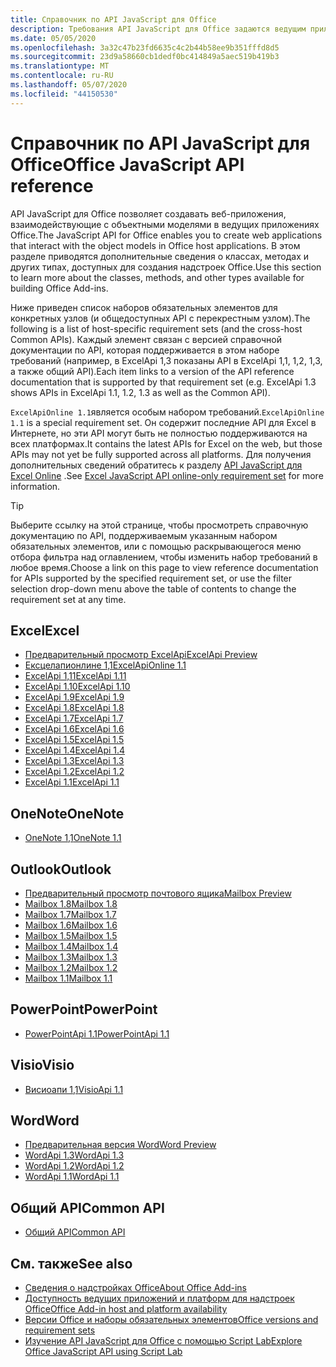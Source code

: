 ```yaml
---
title: Справочник по API JavaScript для Office
description: Требования API JavaScript для Office задаются ведущим приложением.
ms.date: 05/05/2020
ms.openlocfilehash: 3a32c47b23fd6635c4c2b44b58ee9b351fffd8d5
ms.sourcegitcommit: 23d9a58660cb1dedf0bc414849a5aec519b419b3
ms.translationtype: MT
ms.contentlocale: ru-RU
ms.lasthandoff: 05/07/2020
ms.locfileid: "44150530"
---
```

# <a name="office-javascript-api-reference"></a><span data-ttu-id="3df71-103">Справочник по API JavaScript для Office</span><span class="sxs-lookup"><span data-stu-id="3df71-103">Office JavaScript API reference</span></span>

<span data-ttu-id="3df71-104">API JavaScript для Office позволяет создавать веб-приложения, взаимодействующие с объектными моделями в ведущих приложениях Office.</span><span class="sxs-lookup"><span data-stu-id="3df71-104">The JavaScript API for Office enables you to create web applications that interact with the object models in Office host applications.</span></span> <span data-ttu-id="3df71-105">В этом разделе приводятся дополнительные сведения о классах, методах и других типах, доступных для создания надстроек Office.</span><span class="sxs-lookup"><span data-stu-id="3df71-105">Use this section to learn more about the classes, methods, and other types available for building Office Add-ins.</span></span>

<span data-ttu-id="3df71-106">Ниже приведен список наборов обязательных элементов для конкретных узлов (и общедоступных API с перекрестным узлом).</span><span class="sxs-lookup"><span data-stu-id="3df71-106">The following is a list of host-specific requirement sets (and the cross-host Common APIs).</span></span> <span data-ttu-id="3df71-107">Каждый элемент связан с версией справочной документации по API, которая поддерживается в этом наборе требований (например, в ExcelApi 1,3 показаны API в ExcelApi 1,1, 1,2, 1,3, а также общий API).</span><span class="sxs-lookup"><span data-stu-id="3df71-107">Each item links to a version of the API reference documentation that is supported by that requirement set (e.g. ExcelApi 1.3 shows APIs in ExcelApi 1.1, 1.2, 1.3 as well as the Common API).</span></span>

<span data-ttu-id="3df71-108">`ExcelApiOnline 1.1`является особым набором требований.</span><span class="sxs-lookup"><span data-stu-id="3df71-108">`ExcelApiOnline 1.1` is a special requirement set.</span></span> <span data-ttu-id="3df71-109">Он содержит последние API для Excel в Интернете, но эти API могут быть не полностью поддерживаются на всех платформах.</span><span class="sxs-lookup"><span data-stu-id="3df71-109">It contains the latest APIs for Excel on the web, but those APIs may not yet be fully supported across all platforms.</span></span> <span data-ttu-id="3df71-110">Для получения дополнительных сведений обратитесь к разделу [API JavaScript для Excel Online](/office/dev/add-ins/reference/requirement-sets/excel-api-online-requirement-set) .</span><span class="sxs-lookup"><span data-stu-id="3df71-110">See [Excel JavaScript API online-only requirement set](/office/dev/add-ins/reference/requirement-sets/excel-api-online-requirement-set) for more information.</span></span>

> [!TIP]
> <span data-ttu-id="3df71-111">Выберите ссылку на этой странице, чтобы просмотреть справочную документацию по API, поддерживаемым указанным набором обязательных элементов, или с помощью раскрывающегося меню отбора фильтра над оглавлением, чтобы изменить набор требований в любое время.</span><span class="sxs-lookup"><span data-stu-id="3df71-111">Choose a link on this page to view reference documentation for APIs supported by the specified requirement set, or use the filter selection drop-down menu above the table of contents to change the requirement set at any time.</span></span>

## <a name="excel"></a><span data-ttu-id="3df71-112">Excel</span><span class="sxs-lookup"><span data-stu-id="3df71-112">Excel</span></span>

- [<span data-ttu-id="3df71-113">Предварительный просмотр ExcelApi</span><span class="sxs-lookup"><span data-stu-id="3df71-113">ExcelApi Preview</span></span>](/javascript/api/excel?view=excel-js-preview)
- [<span data-ttu-id="3df71-114">Ексцелапионлине 1,1</span><span class="sxs-lookup"><span data-stu-id="3df71-114">ExcelApiOnline 1.1</span></span>](/javascript/api/excel?view=excel-js-online)
- [<span data-ttu-id="3df71-115">ExcelApi 1,11</span><span class="sxs-lookup"><span data-stu-id="3df71-115">ExcelApi 1.11</span></span>](/javascript/api/excel?view=excel-js-1.11)
- [<span data-ttu-id="3df71-116">ExcelApi 1.10</span><span class="sxs-lookup"><span data-stu-id="3df71-116">ExcelApi 1.10</span></span>](/javascript/api/excel?view=excel-js-1.10)
- [<span data-ttu-id="3df71-117">ExcelApi 1.9</span><span class="sxs-lookup"><span data-stu-id="3df71-117">ExcelApi 1.9</span></span>](/javascript/api/excel?view=excel-js-1.9)
- [<span data-ttu-id="3df71-118">ExcelApi 1.8</span><span class="sxs-lookup"><span data-stu-id="3df71-118">ExcelApi 1.8</span></span>](/javascript/api/excel?view=excel-js-1.8)
- [<span data-ttu-id="3df71-119">ExcelApi 1.7</span><span class="sxs-lookup"><span data-stu-id="3df71-119">ExcelApi 1.7</span></span>](/javascript/api/excel?view=excel-js-1.7)
- [<span data-ttu-id="3df71-120">ExcelApi 1.6</span><span class="sxs-lookup"><span data-stu-id="3df71-120">ExcelApi 1.6</span></span>](/javascript/api/excel?view=excel-js-1.6)
- [<span data-ttu-id="3df71-121">ExcelApi 1.5</span><span class="sxs-lookup"><span data-stu-id="3df71-121">ExcelApi 1.5</span></span>](/javascript/api/excel?view=excel-js-1.5)
- [<span data-ttu-id="3df71-122">ExcelApi 1.4</span><span class="sxs-lookup"><span data-stu-id="3df71-122">ExcelApi 1.4</span></span>](/javascript/api/excel?view=excel-js-1.4)
- [<span data-ttu-id="3df71-123">ExcelApi 1.3</span><span class="sxs-lookup"><span data-stu-id="3df71-123">ExcelApi 1.3</span></span>](/javascript/api/excel?view=excel-js-1.3)
- [<span data-ttu-id="3df71-124">ExcelApi 1.2</span><span class="sxs-lookup"><span data-stu-id="3df71-124">ExcelApi 1.2</span></span>](/javascript/api/excel?view=excel-js-1.2)
- [<span data-ttu-id="3df71-125">ExcelApi 1.1</span><span class="sxs-lookup"><span data-stu-id="3df71-125">ExcelApi 1.1</span></span>](/javascript/api/excel?view=excel-js-1.1)

## <a name="onenote"></a><span data-ttu-id="3df71-126">OneNote</span><span class="sxs-lookup"><span data-stu-id="3df71-126">OneNote</span></span>

- [<span data-ttu-id="3df71-127">OneNote 1,1</span><span class="sxs-lookup"><span data-stu-id="3df71-127">OneNote 1.1</span></span>](/javascript/api/onenote?view=onenote-js-1.1)

## <a name="outlook"></a><span data-ttu-id="3df71-128">Outlook</span><span class="sxs-lookup"><span data-stu-id="3df71-128">Outlook</span></span>

- [<span data-ttu-id="3df71-129">Предварительный просмотр почтового ящика</span><span class="sxs-lookup"><span data-stu-id="3df71-129">Mailbox Preview</span></span>](/javascript/api/outlook?view=outlook-js-preview)
- [<span data-ttu-id="3df71-130">Mailbox 1.8</span><span class="sxs-lookup"><span data-stu-id="3df71-130">Mailbox 1.8</span></span>](/javascript/api/outlook?view=outlook-js-1.8)
- [<span data-ttu-id="3df71-131">Mailbox 1.7</span><span class="sxs-lookup"><span data-stu-id="3df71-131">Mailbox 1.7</span></span>](/javascript/api/outlook?view=outlook-js-1.7)
- [<span data-ttu-id="3df71-132">Mailbox 1.6</span><span class="sxs-lookup"><span data-stu-id="3df71-132">Mailbox 1.6</span></span>](/javascript/api/outlook?view=outlook-js-1.6)
- [<span data-ttu-id="3df71-133">Mailbox 1.5</span><span class="sxs-lookup"><span data-stu-id="3df71-133">Mailbox 1.5</span></span>](/javascript/api/outlook?view=outlook-js-1.5)
- [<span data-ttu-id="3df71-134">Mailbox 1.4</span><span class="sxs-lookup"><span data-stu-id="3df71-134">Mailbox 1.4</span></span>](/javascript/api/outlook?view=outlook-js-1.4)
- [<span data-ttu-id="3df71-135">Mailbox 1.3</span><span class="sxs-lookup"><span data-stu-id="3df71-135">Mailbox 1.3</span></span>](/javascript/api/outlook?view=outlook-js-1.3)
- [<span data-ttu-id="3df71-136">Mailbox 1.2</span><span class="sxs-lookup"><span data-stu-id="3df71-136">Mailbox 1.2</span></span>](/javascript/api/outlook?view=outlook-js-1.2)
- [<span data-ttu-id="3df71-137">Mailbox 1.1</span><span class="sxs-lookup"><span data-stu-id="3df71-137">Mailbox 1.1</span></span>](/javascript/api/outlook?view=outlook-js-1.1)

## <a name="powerpoint"></a><span data-ttu-id="3df71-138">PowerPoint</span><span class="sxs-lookup"><span data-stu-id="3df71-138">PowerPoint</span></span>

- [<span data-ttu-id="3df71-139">PowerPointApi 1.1</span><span class="sxs-lookup"><span data-stu-id="3df71-139">PowerPointApi 1.1</span></span>](/javascript/api/powerpoint?view=powerpoint-js-1.1)

## <a name="visio"></a><span data-ttu-id="3df71-140">Visio</span><span class="sxs-lookup"><span data-stu-id="3df71-140">Visio</span></span>

- [<span data-ttu-id="3df71-141">Висиоапи 1,1</span><span class="sxs-lookup"><span data-stu-id="3df71-141">VisioApi 1.1</span></span>](/javascript/api/visio?view=visio-js-1.1)

## <a name="word"></a><span data-ttu-id="3df71-142">Word</span><span class="sxs-lookup"><span data-stu-id="3df71-142">Word</span></span>

- [<span data-ttu-id="3df71-143">Предварительная версия Word</span><span class="sxs-lookup"><span data-stu-id="3df71-143">Word Preview</span></span>](/javascript/api/word?view=word-js-preview)
- [<span data-ttu-id="3df71-144">WordApi 1.3</span><span class="sxs-lookup"><span data-stu-id="3df71-144">WordApi 1.3</span></span>](/javascript/api/word?view=word-js-1.3)
- [<span data-ttu-id="3df71-145">WordApi 1.2</span><span class="sxs-lookup"><span data-stu-id="3df71-145">WordApi 1.2</span></span>](/javascript/api/word?view=word-js-1.2)
- [<span data-ttu-id="3df71-146">WordApi 1.1</span><span class="sxs-lookup"><span data-stu-id="3df71-146">WordApi 1.1</span></span>](/javascript/api/word?view=word-js-1.1)

## <a name="common-api"></a><span data-ttu-id="3df71-147">Общий API</span><span class="sxs-lookup"><span data-stu-id="3df71-147">Common API</span></span>

- [<span data-ttu-id="3df71-148">Общий API</span><span class="sxs-lookup"><span data-stu-id="3df71-148">Common API</span></span>](/javascript/api/office?view=common-js)

## <a name="see-also"></a><span data-ttu-id="3df71-149">См. также</span><span class="sxs-lookup"><span data-stu-id="3df71-149">See also</span></span>

- [<span data-ttu-id="3df71-150">Сведения о надстройках Office</span><span class="sxs-lookup"><span data-stu-id="3df71-150">About Office Add-ins</span></span>](/office/dev/add-ins/overview)
- [<span data-ttu-id="3df71-151">Доступность ведущих приложений и платформ для надстроек Office</span><span class="sxs-lookup"><span data-stu-id="3df71-151">Office Add-in host and platform availability</span></span>](/office/dev/add-ins/overview/office-add-in-availability)
- [<span data-ttu-id="3df71-152">Версии Office и наборы обязательных элементов</span><span class="sxs-lookup"><span data-stu-id="3df71-152">Office versions and requirement sets</span></span>](/office/dev/add-ins/develop/office-versions-and-requirement-sets)
- [<span data-ttu-id="3df71-153">Изучение API JavaScript для Office с помощью Script Lab</span><span class="sxs-lookup"><span data-stu-id="3df71-153">Explore Office JavaScript API using Script Lab</span></span>](/office/dev/add-ins/overview/explore-with-script-lab)
